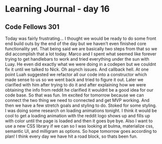 # Learning Journal - day 16
## Code Fellows 301

Today was fairly frustrating... I thought we would be ready to do some front end build outs by the end of the day but we haven't even finished core functionality yet. That being said we are basically two steps from that so we did accomplish that a lot today. Marco and I spent what seemed like forever trying to get handlebars to work and tried everything under the sun with Luay. He even did exactly what we were doing in a codepen but we couldnt fix it until we talked to Nick. Oh asynch issues. And callback hell. At one point Luah suggested we refactor all our code into a constructor which made sense to us so we went back and tried to figure it out. Later we clarified with him after trying to do it and after explaining how we were obtaining the info from reddit he clarified it wouldnt be a good idea for our code base. So that was fun. Im excited for tomorrow because we can connect the two thing we need to connected and get MVP working. And then we have a few stretch goals and styling to do. Stoked for some styling. I was doing some research on loading animations tonight. I think it would be cool to get a loading animation with the reddit logo shows up and fills up with color until the page is loaded and then it goes bye bye. Also I want to use a new CSS library if we can so I was looking at bulma, materialize css, semantic UI, and milligram as options. So hope tomorrow goes according to plan! I think every day we have hit a road block, so thats been fun.  
